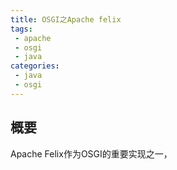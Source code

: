 ```yaml
---
title: OSGI之Apache felix
tags:
 - apache
 - osgi
 - java
categories:
 - java
 - osgi
---
```


## 概要 ##
Apache Felix作为OSGI的重要实现之一，
